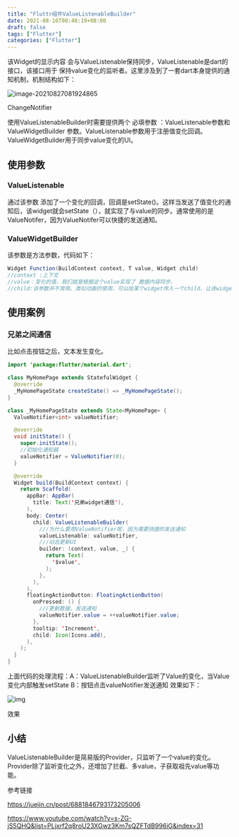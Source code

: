 ```yaml
---
title: "Fluttr组件ValueListenableBuilder"
date: 2021-08-16T08:48:19+08:00
draft: false
tags: ["Flutter"]
categories: ["Flutter"]
---
```




该Widget的显示内容 会与ValueListenable保持同步，ValueListenable是dart的接口，该接口用于 保持value变化的监听者。这里涉及到了一套dart本身提供的通知机制，机制结构如下：

![image-20210827081924865](https://luckly007.oss-cn-beijing.aliyuncs.com/image/image-20210827081924865.png)



ChangeNotifier



使用ValueListenableBuilder时需要提供两个 必填参数 ：ValueListenable参数和ValueWidgetBuilder 参数。ValueListenable参数用于注册值变化回调。ValueWidgetBuilder用于同步value变化的UI。

## 使用参数

### ValueListenable

通过该参数 添加了一个变化的回调，回调是setState()。这样当发送了值变化的通知后，该widget就会setState（），就实现了与value的同步。通常使用的是ValueNotifer，因为ValueNotifer可以快捷的发送通知。

### ValueWidgetBuilder

该参数是方法参数，代码如下：



```csharp
Widget Function(BuildContext context, T value, Widget child)
//context :上下文
//value：变化的值，我们就是根据这个value实现了 数据内容同步，
//child:该参数并不常用。类似动画的使用，可以给某个widget传入一个child，让该widget显示child。
```

## 使用案例

### 兄弟之间通信

比如点击按钮之后，文本发生变化。



```java
import 'package:flutter/material.dart';

class MyHomePage extends StatefulWidget {
  @override
  _MyHomePageState createState() => _MyHomePageState();
}

class _MyHomePageState extends State<MyHomePage> {
  ValueNotifier<int> valueNotifier;

  @override
  void initState() {
    super.initState();
    //初始化通知器
    valueNotifier = ValueNotifier(0);
  }

  @override
  Widget build(BuildContext context) {
    return Scaffold(
      appBar: AppBar(
        title: Text('兄弟widget通信'),
      ),
      body: Center(
        child: ValueListenableBuilder(
          ///为什么要用ValueNotifier呢，因为需要快捷的发送通知
          valueListenable: valueNotifier,
          ///动态更新UI
          builder: (context, value, _) {
            return Text(
              '$value',
            );
          },
        ),
      ),
      floatingActionButton: FloatingActionButton(
        onPressed: () {
          ///更新数据，发送通知
          valueNotifier.value = ++valueNotifier.value;
        },
        tooltip: 'Increment',
        child: Icon(Icons.add),
      ),
    );
  }
}
```

上面代码的处理流程：A：ValueListenableBuilder监听了Value的变化，当Value变化内部触发setState
 B：按钮点击valueNotifier发送通知
 效果如下：



![img](https:////upload-images.jianshu.io/upload_images/6567305-76936ebdcbd46555.png?imageMogr2/auto-orient/strip|imageView2/2/w/1080/format/webp)

效果

## 小结

ValueListenableBuilder是简易版的Provider，只监听了一个value的变化。Provider除了监听变化之外，还增加了拦截、多value，子获取祖先value等功能。



参考链接

https://juejin.cn/post/6881846793173205006

https://www.youtube.com/watch?v=s-ZG-jS5QHQ&list=PLjxrf2q8roU23XGwz3Km7sQZFTdB996iG&index=31
